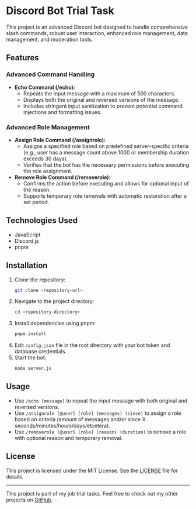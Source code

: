 # Discord Bot Trial Task

This project is an advanced Discord bot designed to handle comprehensive slash commands, robust user interaction, enhanced role management, data management, and moderation tools.

## Features

### Advanced Command Handling
- **Echo Command (/echo):**
  - Repeats the input message with a maximum of 500 characters.
  - Displays both the original and reversed versions of the message.
  - Includes stringent input sanitization to prevent potential command injections and formatting issues.

### Advanced Role Management
- **Assign Role Command (/assignrole):**
  - Assigns a specified role based on predefined server-specific criteria (e.g., user has a message count above 1000 or membership duration exceeds 30 days).
  - Verifies that the bot has the necessary permissions before executing the role assignment.
- **Remove Role Command (/removerole):**
  - Confirms the action before executing and allows for optional input of the reason.
  - Supports temporary role removals with automatic restoration after a set period.

## Technologies Used

- JavaScript
- Discord.js
- pnpm

## Installation

1. Clone the repository:
    ```sh
    git clone <repository-url>
    ```
2. Navigate to the project directory:
    ```sh
    cd <repository-directory>
    ```
3. Install dependencies using pnpm:
    ```sh
    pnpm install
    ```
4. Edit `config.json` file in the root directory with your bot token and database credentials.
5. Start the bot:
    ```sh
    node server.js
    ```

## Usage

- Use `/echo [message]` to repeat the input message with both original and reversed versions.
- Use `/assignrole [@user] [role] (messages) (since)` to assign a role based on criteria (amount of messages and/or since X seconds/minutes/hours/days/etcetera).
- Use `/removerole [@user] [role] (reason) (duration)` to remove a role with optional reason and temporary removal.

## License

This project is licensed under the MIT License. See the [LICENSE](LICENSE) file for details.

---

This project is part of my job trial tasks. Feel free to check out my other projects on [GitHub](https://github.com/Anthony01M).